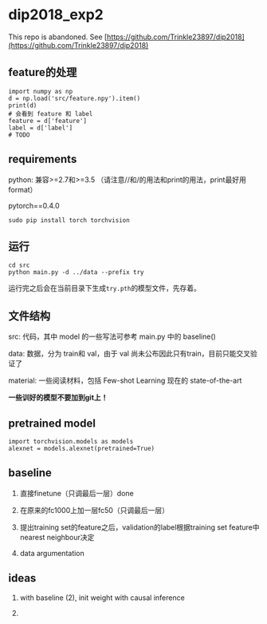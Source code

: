 # dip2018_exp2

This repo is abandoned. See [https://github.com/Trinkle23897/dip2018](https://github.com/Trinkle23897/dip2018)

## feature的处理

```
import numpy as np
d = np.load('src/feature.npy').item()
print(d)
# 会看到 feature 和 label
feature = d['feature']
label = d['label']
# TODO
```

## requirements

python: 兼容>=2.7和>=3.5 （请注意//和/的用法和print的用法，print最好用format）

pytorch==0.4.0

```
sudo pip install torch torchvision
```

## 运行

```
cd src
python main.py -d ../data --prefix try 
```

运行完之后会在当前目录下生成`try.pth`的模型文件，先存着。

## 文件结构

src: 代码，其中 model 的一些写法可参考 main.py 中的 baseline()

data: 数据，分为 train和 val，由于 val 尚未公布因此只有train，目前只能交叉验证了

material: 一些阅读材料，包括 Few-shot Learning 现在的 state-of-the-art

**一些训好的模型不要加到git上！**

## pretrained model

```
import torchvision.models as models
alexnet = models.alexnet(pretrained=True)
```

## baseline

1. 直接finetune（只调最后一层）done

2. 在原来的fc1000上加一层fc50（只调最后一层）

3. 提出training set的feature之后，validation的label根据training set feature中nearest neighbour决定

4. data argumentation

## ideas

1. with baseline (2), init weight with causal inference

2. 
